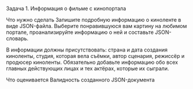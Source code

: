 Задача 1. Информация о фильме с кинопортала

Что нужно сделать
Запишите подробную информацию о киноленте в виде JSON-файла. 
Выберите понравившуюся вам картину на любимом портале, проанализируйте информацию о ней и составьте JSON-словарь.

В информации должны присутствовать: страна и дата создания киноленты, студия, которая вела съёмки, автор сценария, режиссёр и продюсер киноленты. 
Обязательно добавьте информацию обо всех главных действующих лицах и тех актёрах, которые их сыграли.

Что оценивается
Валидность созданного JSON-документа
